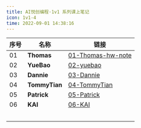 ```yaml
---
title: AI悦创编程·1v1 系列课上笔记
icon: 1v1-4
time: 2022-09-01 14:38:16
---
```


| 序号 | 名称          | 链接                                                         |
| ---- | ------------- | ------------------------------------------------------------ |
| 01   | **Thomas**    | [01-Thomas-hw-note](01-Thomas-hw-note/01-Variable.md)        |
| 02   | **YueBao**    | [02-yuebao](02-yuebao/01-Plan.md)                            |
| 03   | **Dannie**    | [03-Dannie](03-Dannie/01.md)                                 |
| 04   | **TommyTian** | [04-TommyTian](04-TommyTian/01.md)                           |
| 05   | **Patrick**   | [05-Patrick](05-Patrick/01-CITS1401-Computational-Thinking-with-Python.md) |
| 06   | **KAI**       | [06-KAI](06-KAI/README.md)                                   |
|      |               |                                                              |
|      |               |                                                              |
|      |               |                                                              |
|      |               |                                                              |
|      |               |                                                              |

